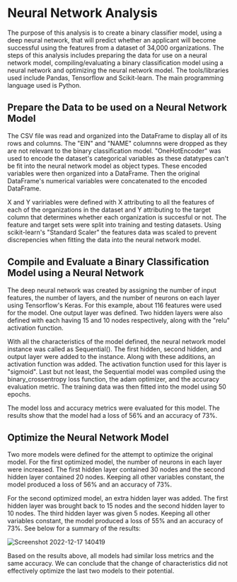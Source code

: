 # Neural Network Analysis

The purpose of this analysis is to create a binary classifier model, using a deep neural network, that will predict whether an applicant will become successful using the features from a dataset of 34,000 organizations. The steps of this analysis includes preparing the data for use on a neural network model, compiling/evaluating a binary classification model using a neural network and optimizing the neural network model. The tools/libraries used include Pandas, Tensorflow and Scikit-learn. The main programming language used is Python.

## Prepare the Data to be used on a Neural Network Model

The CSV file was read and organized into the DataFrame to display all of its rows and columns. The "EIN" and "NAME" columnns were dropped as they are not relevant to the binary classification model. "OneHotEncoder" was used to encode the dataset's categorical variables as these datatypes can't be fit into the neural network model as object types. These encoded variables were then organized into a DataFrame. Then the original DataFrame's numerical variables were concatenated to the encoded DataFrame. 

X and Y variriables were defined with X attributing to all the features of each of the organizations in the dataset and Y attributing to the target column that determines whether each organization is succesful or not. The feature and target sets were split into training and testing datasets. Using scikit-learn's "Standard Scaler" the features data was scaled to prevent discrepencies when fitting the data into the neural network model.

## Compile and Evaluate a Binary Classification Model using a Neural Network

The deep neural network was created by assigning the number of input features, the number of layers, and the number of neurons on each layer using Tensorflow's Keras. For this example, about 116 features were used for the model. One output layer was defined. Two hidden layers were also defined with each having 15 and 10 nodes respectively, along with the "relu" activation function.

With all the characteristics of the model defined, the neural network model instance was called as Sequential(). The first hidden, second hidden, and output layer were added to the instance. Along with these additions, an activation function was added. The activation function used for this layer is "sigmoid". Last but not least, the Sequential model was compiled using the binary_crossentropy loss function, the adam optimizer, and the accuracy evaluation metric. The training data was then fitted into the model using 50 epochs.

The model loss and accuracy metrics were evaluated for this model. The results show that the model had a loss of 56% and an accuracy of 73%.

## Optimize the Neural Network Model

Two more models were defined for the attempt to optimize the original model. For the first optimized model, the number of neurons in each layer were increased. The first hidden layer contained 30 nodes and the second hidden layer contained 20 nodes. Keeping all other variables constant, the model produced a loss of 56% and an accuracy of 73%.

For the second optimized model, an extra hidden layer was added. The first hidden layer was brought back to 15 nodes and the second hidden layer to 10 nodes. The third hidden layer was given 5 nodes. Keeping all other variables constant, the model produced a loss of 55% and an accuracy of 73%. See below for a summary of the results:

![Screenshot 2022-12-17 140419](https://user-images.githubusercontent.com/104874384/208258428-4fa20f2e-a0ed-40f6-8670-bb989f1d2ed6.png)

Based on the results above, all models had similar loss metrics and the same accuracy. We can conclude that the change of characteristics did not effectively optimize the last two models to their potential. 
